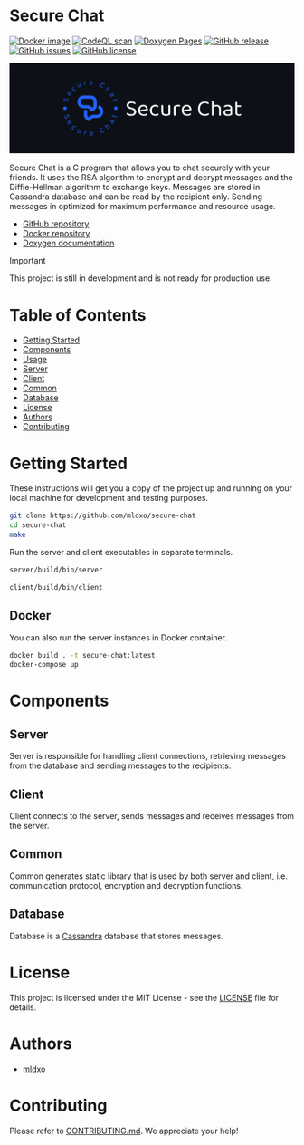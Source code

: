 # Secure Chat

[![Docker image](https://github.com/mldxo/secure-chat/actions/workflows/docker-image.yml/badge.svg)](https://github.com/mldxo/secure-chat/actions/workflows/docker-image.yml)
[![CodeQL scan](https://github.com/mldxo/secure-chat/actions/workflows/codeql.yml/badge.svg)](https://github.com/mldxo/secure-chat/actions/workflows/codeql.yml)
[![Doxygen Pages](https://github.com/mldxo/secure-chat/actions/workflows/doxygen-pages.yml/badge.svg)](https://github.com/mldxo/secure-chat/actions/workflows/doxygen-pages.yml)
[![GitHub release](https://img.shields.io/github/v/release/mldxo/secure-chat)](https://github.com/mldxo/secure-chat/releases)
[![GitHub issues](https://img.shields.io/github/issues/mldxo/secure-chat)](https://github.com/mldxo/secure-chat/issues)
[![GitHub license](https://img.shields.io/github/license/mldxo/secure-chat)](LICENSE)

![Logo](assets/logo.png)

Secure Chat is a C program that allows you to chat securely with your friends. It uses the RSA algorithm to encrypt and decrypt messages and the Diffie-Hellman algorithm to exchange keys. Messages are stored in Cassandra database and can be read by the recipient only. Sending messages in optimized for maximum performance and resource usage.

- [GitHub repository](https://github.com/mldxo/secure-chat)
- [Docker repository](https://hub.docker.com/repository/docker/mlsh/secure-chat)
- [Doxygen documentation](https://mldxo.github.io/secure-chat/)

> [!IMPORTANT]
> This project is still in development and is not ready for production use.

# Table of Contents

- [Getting Started](#getting-started)
- [Components](#components)
- [Usage](#usage)
- [Server](#server)
- [Client](#client)
- [Common](#common)
- [Database](#database)
- [License](#license)
- [Authors](#authors)
- [Contributing](#contributing)

# Getting Started

These instructions will get you a copy of the project up and running on your local machine for development and testing purposes.

```bash
git clone https://github.com/mldxo/secure-chat
cd secure-chat
make
```

Run the server and client executables in separate terminals.

```bash
server/build/bin/server
```

```bash
client/build/bin/client
```

## Docker

You can also run the server instances in Docker container.

```bash
docker build . -t secure-chat:latest
docker-compose up
```

# Components

## Server

Server is responsible for handling client connections, retrieving messages from the database and sending messages to the recipients.

## Client

Client connects to the server, sends messages and receives messages from the server.

## Common

Common generates static library that is used by both server and client, i.e. communication protocol, encryption and decryption functions.

## Database

Database is a [Cassandra](https://cassandra.apache.org/) database that stores messages.

# License

This project is licensed under the MIT License - see the [LICENSE](LICENSE) file for details.

# Authors

- [mldxo](https://github.com/mldxo)

# Contributing

Please refer to [CONTRIBUTING.md](CONTRIBUTING.md). We appreciate your help!
